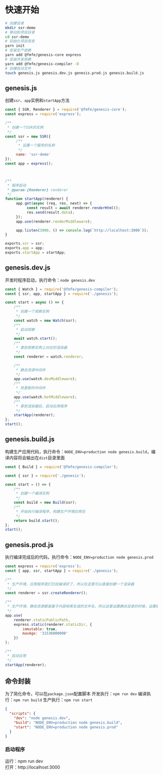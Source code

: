 # 快速开始
```bash
# 创建目录
mkdir ssr-demo
# 移动到项目目录
cd ssr-demo
# 初始化项目信息
yarn init
# 安装生产依赖
yarn add @fmfe/genesis-core express
# 安装开发依赖
yarn add @fmfe/genesis-compiler -D
# 创建启动文件
touch genesis.js genesis.dev.js genesis.prod.js genesis.build.js
```
## genesis.js
创建`ssr`、`app`实例和`startApp`方法
```javascript
const { SSR, Renderer } = require('@fmfe/genesis-core');
const express = require('express');

/**
 * 创建一个SSR的实例
 */
const ssr = new SSR({
     /**
      * 设置一个服务的名称
      */
     name: 'ssr-demo'
});
const app = express();



/**
 * 程序启动
 * @param {Renderer} renderer 
 */
function startApp(renderer) {
     app.get(async (req, res, next) => {
          const result = await renderer.renderHtml();
          res.send(result.data);
     });
     app.use(renderer.renderMiddleware);

     app.listen(3000, () => console.log(`http://localhost:3000`));
}

exports.ssr = ssr;
exports.app = app;
exports.startApp = startApp;
```
## genesis.dev.js
开发时程序启动，执行命令：`node genesis.dev`
```javascript
const { Watch } = require('@fmfe/genesis-compiler');
const { ssr, app, startApp } = require('./genesis');

const start = async () => {
    /**
     * 创建一个观察实例
     */
    const watch = new Watch(ssr);
    /**
     * 启动观察
     */
    await watch.start();
    /**
     * 拿到观察实例上对应的渲染器
     */
    const renderer = watch.renderer;

    /**
     * 静态资源中间件
     */
    app.use(watch.devMiddleware);
    /**
     * 热更新的中间件
     */
    app.use(watch.hotMiddleware);
    /**
     * 拿到渲染器后，启动应用程序
     */
    startApp(renderer);
};
start();
```

## genesis.build.js
构建生产应用代码，执行命令：`NODE_ENV=production node genesis.build`，编译内容将会输出在`dist`目录里面
```javascript
const { Build } = require('@fmfe/genesis-compiler');

const { ssr } = require('./genesis');

const start = () => {
    /**
     * 创建一个编译实例
     */
    const build = new Build(ssr);
    /**
     * 开始执行编译程序，构建生产环境应用包
     */
    return build.start();
};
start();

```

## genesis.prod.js
执行编译完成后的代码，执行命令：`NODE_ENV=production node genesis.prod`
```javascript
const express = require('express');
const { app, ssr, startApp } = require('./genesis');

/**
 * 生产环境，应用程序我们已经编译好了，所以在这里可以直接创建一个渲染器
 */
const renderer = ssr.createRenderer();

/**
 * 生产环境，静态资源都是基于内容哈希生成的文件名，所以这里设置静态目录的时候，设置强缓存即可
 */
app.use(
    renderer.staticPublicPath,
    express.static(renderer.staticDir, {
        immutable: true,
        maxAge: '31536000000'
    })
);

/**
 * 启动应用
 */
startApp(renderer);

``` 
## 命令封装
为了简化命令，可以在`package.json`配置脚本
开发执行：`npm run dev`
编译执行：`npm run build`
生产执行：`npm run start`
```json
{
  "scripts": {
    "dev": "node genesis.dev",
    "build": "NODE_ENV=production node genesis.build",
    "start": "NODE_ENV=production node genesis.prod"
  }
}
```
### 启动程序
运行：npm run dev    
打开：http://localhost:3000    
